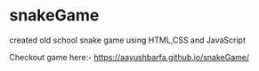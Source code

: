 # snakeGame
created old school snake game using HTML,CSS and JavaScript

Checkout game here:- https://aayushbarfa.github.io/snakeGame/
